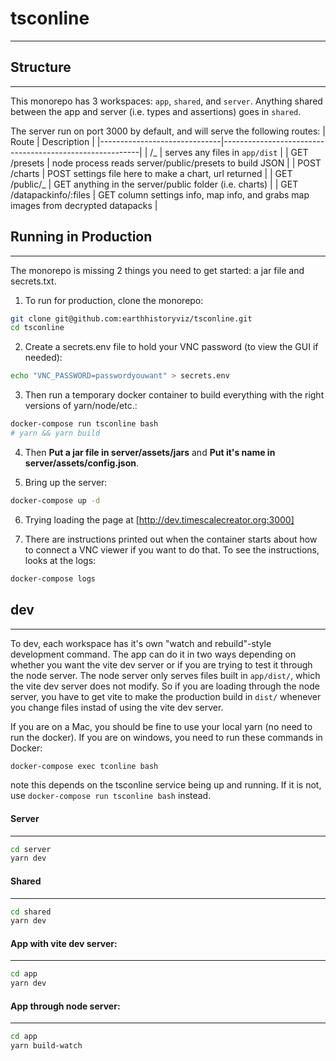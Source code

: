 # tsconline

---

## Structure

---

This monorepo has 3 workspaces: `app`, `shared`, and `server`. Anything shared between
the app and server (i.e. types and assertions) goes in `shared`.

The server run on port 3000 by default, and will serve the following routes:
| Route | Description |
|------------------------------|---------------------------------------------------------|
| /_ | serves any files in `app/dist` |
| GET /presets | node process reads server/public/presets to build JSON |
| POST /charts | POST settings file here to make a chart, url returned |
| GET /public/_ | GET anything in the server/public folder (i.e. charts) |
| GET /datapackinfo/:files | GET column settings info, map info, and grabs map images from decrypted datapacks |

## Running in Production

---

The monorepo is missing 2 things you need to get started: a jar file and secrets.txt.

1. To run for production, clone the monorepo:

```bash
git clone git@github.com:earthhistoryviz/tsconline.git
cd tsconline
```

2. Create a secrets.env file to hold your VNC password (to view the GUI if needed):

```bash
echo "VNC_PASSWORD=passwordyouwant" > secrets.env
```

3. Then run a temporary docker container to build everything with the right versions of
   yarn/node/etc.:

```bash
docker-compose run tsconline bash
# yarn && yarn build
```

4. Then **Put a jar file in server/assets/jars** and **Put it's name in server/assets/config.json**.

5. Bring up the server:

```bash
docker-compose up -d
```

6. Trying loading the page at [http://dev.timescalecreator.org:3000]

7. There are instructions printed out when the container starts about how to connect a
   VNC viewer if you want to do that. To see the instructions, looks at the logs:

```bash
docker-compose logs
```

## dev

---

To dev, each workspace has it's own "watch and rebuild"-style development command.
The app can do it in two ways depending on whether you want the vite dev server
or if you are trying to test it through the node server. The node server only
serves files built in `app/dist/`, which the vite dev server does not modify.
So if you are loading through the node server, you have to get vite to make
the production build in `dist/` whenever you change files instad of using
the vite dev server.

If you are on a Mac, you should be fine to use your local yarn (no need to run
the docker). If you are on windows, you need to run these commands in Docker:

```bash
docker-compose exec tconline bash
```

note this depends on the tsconline service being up and running. If it is not,
use `docker-compose run tsconline bash` instead.

#### Server

---

```bash
cd server
yarn dev
```

#### Shared

---

```bash
cd shared
yarn dev
```

#### App with vite dev server:

---

```bash
cd app
yarn dev
```

#### App through node server:

---

```bash
cd app
yarn build-watch
```
